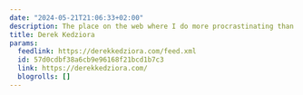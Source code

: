 ```yaml
---
date: "2024-05-21T21:06:33+02:00"
description: The place on the web where I do more procrastinating than writing
title: Derek Kedziora
params:
  feedlink: https://derekkedziora.com/feed.xml
  id: 57d0cdbf38a6cb9e96168f21bcd1b7c3
  link: https://derekkedziora.com/
  blogrolls: []
---
```

